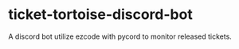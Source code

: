# ticket-tortoise-discord-bot
A discord bot utilize ezcode with pycord to monitor released tickets.
